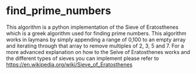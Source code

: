 # find_prime_numbers
This algorithm is a python implementation of the Sieve of Eratosthenes which is a greek algorithm used for finding prime numbers. This algorithm works in laymans by simply appending a range of 0,100 to an empty array and iterating through that array to remove multiples of 2, 3, 5 and 7. For a more advanced explanation on how to the Seive of Eratosthenes works and the different types of sieves you can implement please refer to https://en.wikipedia.org/wiki/Sieve_of_Eratosthenes  
